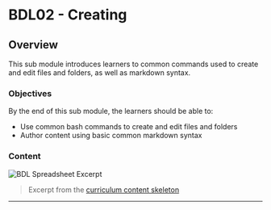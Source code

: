 # BDL02 - Creating

## Overview

This sub module introduces learners to common commands used to create and edit files and folders, as well as markdown syntax.

### Objectives

By the end of this sub module, the learners should be able to:

- Use common bash commands to create and edit files and folders
- Author content using basic common markdown syntax

### Content

![BDL Spreadsheet Excerpt](http://spreadshot.io/api/capture?id=2PACX-1vRmbQwSykUGZ0ft5T7p6_eAwOaQk-fAe2Jrq_D-7hILIa1eH-9W-7xMCbh5c92uXbFY5OOQnY-Oifl2&gid=0&single=true&range=C8:C10&width=525&height=300&scale=1.25)

> Excerpt from the [curriculum content skeleton](https://docs.google.com/spreadsheets/d/1VoE5EOypjYJsOUufkZ6V3DzjLFOw0RVtZ8uqiIfiAd4/edit?usp=sharing)

---




